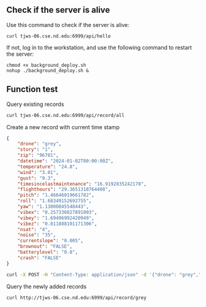 ## Check if the server is alive
Use this command to check if the server is alive:
```
curl tjws-06.cse.nd.edu:6999/api/hello
```

If not, log in to the workstation, and use the following command to restart the server:
```
chmod +x background_deploy.sh
nohup ./background_deploy.sh &
```

## Function test

Query existing records
```bash
curl tjws-06.cse.nd.edu:6999/api/record/all
```

Create a new record with current time stamp
```json
{
    "drone": "grey",
    "story": "1",
    "zip": "96701",
    "datetime": "2024-01-02T00:00:00Z",
    "temperature": "24.8",
    "wind": "3.01",
    "gust": "9.3",
    "timesincelastmaintenance": "16.9192835242178",
    "flighthours": "29.3651318764408",
    "pitch": "1.46646019661782",
    "roll": "1.68349152692755",
    "yaw": "1.13800845548443",
    "vibex": "0.257336027891003",
    "vibey": "1.69496992420949",
    "vibez": "0.811888101171306",
    "nsat": "4",
    "noise": "35",
    "currentslope": "0.005",
    "brownout": "FALSE",
    "batterylevel": "0.8",
    "crash": "FALSE"
}
```

```bash
curl -X POST -H "Content-Type: application/json" -d '{"drone": "grey","story": "1","zip": "96701","datetime": "2024-01-02T00:00:00Z","temperature": "24.8","wind": "3.01","gust": "9.3","timesincelastmaintenance": "16.9192835242178","flighthours": "29.3651318764408","pitch": "1.46646019661782","roll": "1.68349152692755","yaw": "1.13800845548443","vibex": "0.257336027891003","vibey": "1.69496992420949","vibez": "0.811888101171306","nsat": "4","noise": "35","currentslope": "0.005","brownout": "FALSE","batterylevel": "0.8","crash": "FALSE"}' http://tjws-06.cse.nd.edu:6999/api/record/create
```

Query the newly added records
```bash
curl http://tjws-06.cse.nd.edu:6999/api/record/grey 
```

